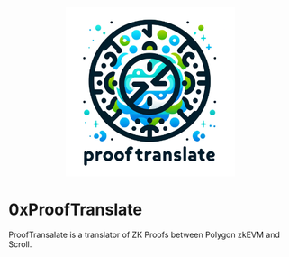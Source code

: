 <p align="center">
  <img src="https://github.com/ProofTranslate/0xProofTranslate/blob/main/images/logo_prooftranslate.png" width="300">
</p>

# 0xProofTranslate
ProofTransalate is a translator of ZK Proofs between Polygon zkEVM and Scroll.

